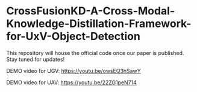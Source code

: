# CrossFusionKD-A-Cross-Modal-Knowledge-Distillation-Framework-for-UxV-Object-Detection
This repository will house the official code once our paper is published. Stay tuned for updates!


DEMO video for UGV: https://youtu.be/owsEQ3hSawY

DEMO video for UAV: https://youtu.be/22ZG1peN714

